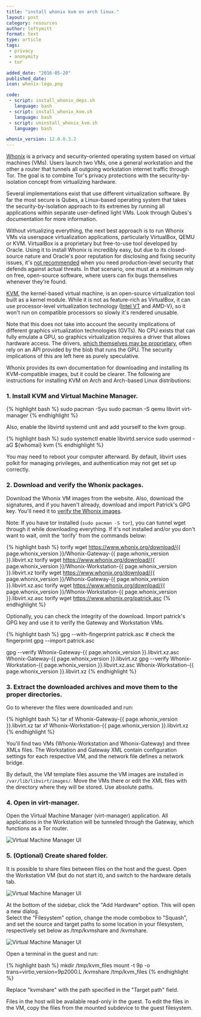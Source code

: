 ```yaml
---
title: "install whonix kvm on arch linux."
layout: post
category: resources
author: leftymitt
format: text
type: article
tags: 
 - privacy
 - anonymity
 - tor

added_date: "2016-05-20"
published_date: 
icon: whonix-logo.png

code: 
 - script: install_whonix_deps.sh
   language: bash
 - script: install_whonix_kvm.sh
   language: bash
 - script: uninstall_whonix_kvm.sh
   language: bash

whonix_version: 12.0.0.3.2
---
```


[Whonix](https://www.whonix.org/) is a privacy and security-oriented operating system based on virtual machines (VMs). 
Users launch two VMs, one a general workstation and the other a router that tunnels all outgoing workstation internet traffic through Tor. 
The goal is to combine Tor's privacy protections with the security-by-isolation concept from virtualizing hardware. 

Several implementations exist that use different virtualization software. 
By far the most secure is Qubes, a Linux-based operating system that takes the security-by-isolation approach to its extremes by running all applications within separate user-defined light VMs. 
Look through Qubes's documentation for more information. 

Without virtualizing everything, the next best approach is to run Whonix VMs via userspace virtualization applications, particularly VirtualBox, QEMU or KVM. 
VirtualBox is a proprietary but free-to-use tool developed by Oracle. 
Using it to install Whonix is incredibly easy, but due to its closed-source nature and Oracle's poor reputation for disclosing and fixing security issues, it's [not recommended](https://www.whonix.org/wiki/KVM#Why_Use_KVM_Over_VirtualBox.3F) when you need production-level security that defends against actual threats. 
In that scenario, one must at a minimum rely on free, open-source software, where users can fix bugs themselves whenever they're found. 

[KVM](http://www.linux-kvm.org/page/Main_Page), the kernel-based virtual machine, is an open-source virtualization tool built as a kernel module. 
While it is not as feature-rich as VirtualBox, it can use processor-level virtualization technology ([Intel VT](http://www.cs.columbia.edu/~cdall/candidacy/pdf/Uhlig2005.pdf) and AMD-V), so it won't run on compatible processors so slowly it's rendered unusable. 

Note that this does not take into account the security implications of different graphics virtualization technologies (GVTs). 
No CPU exists that can fully emulate a GPU, so graphics virtualization requires a driver that allows hardware access. 
The drivers, [which themselves may be proprietary](https://software.intel.com/en-us/blogs/2014/05/02/intel-graphics-virtualization-update), often rely on an API provided by the blob that runs the GPU.
The security implications of this are left here as purely speculative. 

Whonix provides its own documentation for downloading and installing its KVM-compatible images, but it could be clearer.
The following are instructions for installing KVM on Arch and Arch-based Linux distributions: 


### 1. Install KVM and Virtual Machine Manager. 

{% highlight bash %}
sudo pacman -Syu
sudo pacman -S qemu libvirt virt-manager
{% endhighlight %}

Also, enable the libvirtd systemd unit and add yourself to the kvm group. 

{% highlight bash %}
sudo systemctl enable libvirtd.service
sudo usermod -aG ${whomai} kvm
{% endhighlight %}

You may need to reboot your computer afterward. 
By default, libvirt uses polkit for managing privileges, and authentication may not get set up correctly. 

### 2. Download and verify the Whonix packages.

Download the Whonix VM images from the website. 
Also, download the signatures, and if you haven't already, download and import Patrick's GPG key. 
You'll need it to [verify the Whonix images](https://www.whonix.org/wiki/Whonix_Signing_Key).  

Note: If you have tor installed (`sudo pacman -S tor`), you can tunnel wget through it while downloading everything. 
If it's not installed and/or you don't want to wait, omit the 'torify' from the commands below: 

{% highlight bash %}
torify wget https://www.whonix.org/download/{{ page.whonix_version }}/Whonix-Gateway-{{ page.whonix_version }}.libvirt.xz
torify wget https://www.whonix.org/download/{{ page.whonix_version }}/Whonix-Workstation-{{ page.whonix_version }}.libvirt.xz
torify wget https://www.whonix.org/download/{{ page.whonix_version }}/Whonix-Gateway-{{ page.whonix_version }}.libvirt.xz.asc
torify wget https://www.whonix.org/download/{{ page.whonix_version }}/Whonix-Workstation-{{ page.whonix_version }}.libvirt.xz.asc
torify wget https://www.whonix.org/patrick.asc
{% endhighlight %}

Optionally, you can check the integrity of the download. 
Import patrick's GPG key and use it to verify the Gateway and Workstation VMs. 

{% highlight bash %}
gpg --with-fingerprint patrick.asc # check the fingerprint
gpg --import patrick.asc

gpg --verify Whonix-Gateway-{{ page.whonix_version }}.libvirt.xz.asc Whonix-Gateway-{{ page.whonix_version }}.libvirt.xz
gpg --verify Whonix-Workstation-{{ page.whonix_version }}.libvirt.xz.asc Whonix-Workstation-{{ page.whonix_version }}.libvirt.xz
{% endhighlight %}


### 3. Extract the downloaded archives and move them to the proper directories. 

Go to wherever the files were downloaded and run:

{% highlight bash %}
tar xf Whonix-Gateway-{{ page.whonix_version }}.libvirt.xz
tar xf Whonix-Workstation-{{ page.whonix_version }}.libvirt.xz
{% endhighlight %}

You'll find two VMs (Whonix-Workstation and Whonix-Gateway) and three XMLs files. 
The Workstation and Gateway XML contain configuration settings for each respective VM, and the network file defines a network bridge. 

By default, the VM template files assume the VM images are installed in `/var/lib/libvirt/images/`. 
Move the VMs there or edit the XML files with the directory where they will be stored. 
Use absolute paths. 


### 4. Open in virt-manager. 

Open the Virtual Machine Manager (virt-manager) application. 
All applications in the Workstation will be tunneled through the Gateway, which functions as a Tor router. 

<img class="uk-align-center" alt="Virtual Machine Manager UI" 
     src="{{ site.images }}/virt-manager-whonix.png">


### 5. (Optional) Create shared folder. 

It is possible to share files between files on the host and the guest. 
Open the Workstation VM (but do not start it), and switch to the hardware details tab. 

<img class="uk-align-center" alt="Virtual Machine Manager UI" 
     src="{{ site.images }}/virt-manager-hwinfo.png">

At the bottom of the sidebar, click the "Add Hardware" option. 
This will open a new dialog.  
Select the "Filesystem" option, change the mode combobox to "Squash", and set the source and target paths to some location in your filesystem, respectively set below as /tmp/kvmshare and /kvmshare. 

<img class="uk-align-center" alt="Virtual Machine Manager UI" 
     src="{{ site.images }}/virt-manager-new-hw.png">

Open a terminal in the guest and run: 

{% highlight bash %}
mkdir /tmp/kvm_files
mount -t 9p -o trans=virtio,version=9p2000.L /kvmshare /tmp/kvm_files
{% endhighlight %}

Replace "kvmshare" with the path specified in the "Target path" field. 

Files in the host will be available read-only in the guest. 
To edit the files in the VM, copy the files from the mounted subdevice to the guest filesystem. 
